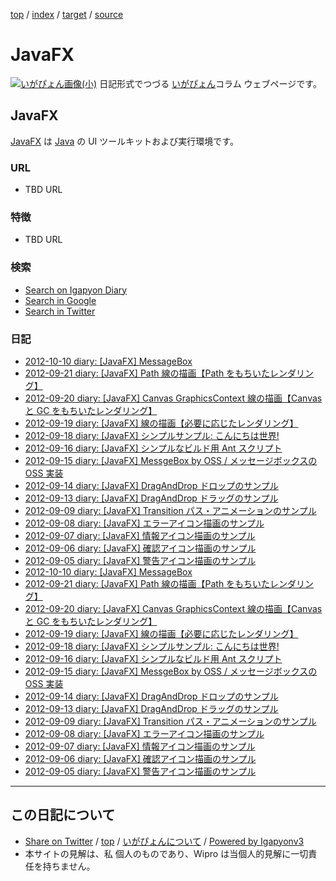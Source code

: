 [top](../index.html) / [index](index.html) / [target](http://www.igapyon.jp/igapyon/diary/keyword/javafx.html) / [source](https://github.com/igapyon/diary/blob/master/keyword/javafx.src.md) 

JavaFX
=====================================================================================================
[![いがぴょん画像(小)](http://www.igapyon.jp/igapyon/diary/images/iga200306s.jpg "いがぴょん")](http://www.igapyon.jp/igapyon/diary/memo/memoigapyon.html) 日記形式でつづる [いがぴょん](http://www.igapyon.jp/igapyon/diary/memo/memoigapyon.html)コラム ウェブページです。

## JavaFX

[JavaFX](javafx.html) は [Java](java.html) の UI ツールキットおよび実行環境です。

### URL

* TBD URL

### 特徴

* TBD URL

### 検索

* [Search on Igapyon Diary](https://www.google.co.jp/#pws=0&q=site:https%3A%2F%2Figapyon.github.io%2Fdiary%2F+JavaFX)
* [Search in Google](https://www.google.co.jp/#pws=0&q=JavaFX)
* [Search in Twitter](https://twitter.com/search?q=%23JavaFX)

### 日記

* [2012-10-10 diary: [JavaFX] MessageBox](../bin/2012/ig121010.html)
* [2012-09-21 diary: [JavaFX] Path 線の描画【Path をもちいたレンダリング】](../bin/2012/ig120921.html)
* [2012-09-20 diary: [JavaFX] Canvas GraphicsContext 線の描画【Canvas と GC をもちいたレンダリング】](../bin/2012/ig120920.html)
* [2012-09-19 diary: [JavaFX] 線の描画【必要に応じたレンダリング】](../bin/2012/ig120919.html)
* [2012-09-18 diary: [JavaFX] シンプルサンプル: こんにちは世界!](../bin/2012/ig120918.html)
* [2012-09-16 diary: [JavaFX] シンプルなビルド用 Ant スクリプト](../bin/2012/ig120916.html)
* [2012-09-15 diary: [JavaFX] MessgeBox by OSS / メッセージボックスの OSS 実装](../bin/2012/ig120915.html)
* [2012-09-14 diary: [JavaFX] DragAndDrop ドロップのサンプル](../bin/2012/ig120914.html)
* [2012-09-13 diary: [JavaFX] DragAndDrop ドラッグのサンプル](../bin/2012/ig120913.html)
* [2012-09-09 diary: [JavaFX] Transition パス・アニメーションのサンプル](../bin/2012/ig120909.html)
* [2012-09-08 diary: [JavaFX] エラーアイコン描画のサンプル](../bin/2012/ig120908.html)
* [2012-09-07 diary: [JavaFX] 情報アイコン描画のサンプル](../bin/2012/ig120907.html)
* [2012-09-06 diary: [JavaFX] 確認アイコン描画のサンプル](../bin/2012/ig120906.html)
* [2012-09-05 diary: [JavaFX] 警告アイコン描画のサンプル](../bin/2012/ig120905.html)
* [2012-10-10 diary: [JavaFX] MessageBox](../2012/ig121010.html)
* [2012-09-21 diary: [JavaFX] Path 線の描画【Path をもちいたレンダリング】](../2012/ig120921.html)
* [2012-09-20 diary: [JavaFX] Canvas GraphicsContext 線の描画【Canvas と GC をもちいたレンダリング】](../2012/ig120920.html)
* [2012-09-19 diary: [JavaFX] 線の描画【必要に応じたレンダリング】](../2012/ig120919.html)
* [2012-09-18 diary: [JavaFX] シンプルサンプル: こんにちは世界!](../2012/ig120918.html)
* [2012-09-16 diary: [JavaFX] シンプルなビルド用 Ant スクリプト](../2012/ig120916.html)
* [2012-09-15 diary: [JavaFX] MessgeBox by OSS / メッセージボックスの OSS 実装](../2012/ig120915.html)
* [2012-09-14 diary: [JavaFX] DragAndDrop ドロップのサンプル](../2012/ig120914.html)
* [2012-09-13 diary: [JavaFX] DragAndDrop ドラッグのサンプル](../2012/ig120913.html)
* [2012-09-09 diary: [JavaFX] Transition パス・アニメーションのサンプル](../2012/ig120909.html)
* [2012-09-08 diary: [JavaFX] エラーアイコン描画のサンプル](../2012/ig120908.html)
* [2012-09-07 diary: [JavaFX] 情報アイコン描画のサンプル](../2012/ig120907.html)
* [2012-09-06 diary: [JavaFX] 確認アイコン描画のサンプル](../2012/ig120906.html)
* [2012-09-05 diary: [JavaFX] 警告アイコン描画のサンプル](../2012/ig120905.html)



----------------------------------------------------------------------------------------------------

## この日記について

* [Share on Twitter](https://twitter.com/intent/tweet?hashtags=igapyon%2Cdiary%2C%E3%81%84%E3%81%8C%E3%81%B4%E3%82%87%E3%82%93%2CJavaFX%2CJava&text=JavaFX&url=http%3A%2F%2Fwww.igapyon.jp%2Figapyon%2Fdiary%2Fkeyword%2Fjavafx.html) / [top](../index.html) / [いがぴょんについて](http://www.igapyon.jp/igapyon/diary/memo/memoigapyon.html) / [Powered by Igapyonv3](https://github.com/igapyon/igapyonv3)
* 本サイトの見解は、私 個人のものであり、Wipro は当個人的見解に一切責任を持ちません。 

